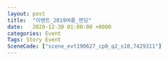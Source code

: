 ```yaml
---
layout: post
title:  "이벤트_2019여름_엔딩"
date:   2020-12-30 01:00:00 +0000
categories: Event
Tags: Story Event
SceneCode: ["scene_evt190627_cp0_q2_s10,7429311"]
---
```

